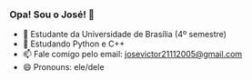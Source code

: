 ### Opa! Sou o José! 👋

- 🔭 Estudante da Universidade de Brasília (4º semestre)
- 🌱 Estudando Python e C++
- 📫 Fale comigo pelo email: josevictor21112005@gmail.com
- 😄 Pronouns: ele/dele
